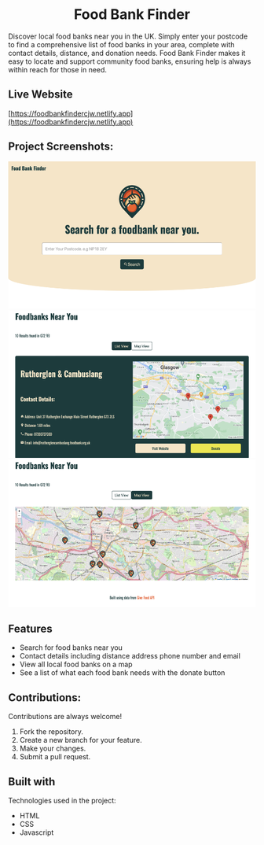 <h1 align="center" id="title">Food Bank Finder</h1>

<p id="description">Discover local food banks near you in the UK. Simply enter your postcode to find a comprehensive list of food banks in your area, complete with contact details, distance, and donation needs. Food Bank Finder makes it easy to locate and support community food banks, ensuring help is always within reach for those in need.</p>

<h2>Live Website</h2>

[https://foodbankfindercjw.netlify.app](https://foodbankfindercjw.netlify.app)

<h2>Project Screenshots:</h2>

<img src="https://raw.githubusercontent.com/CraigJWilliams/foodBankFinder/main/imgs/foodbankfinderpreview1.png" alt="project-screenshot" height="300px">

<img src="https://raw.githubusercontent.com/CraigJWilliams/foodBankFinder/main/imgs/foodbankfinderpreview2.png" alt="project-screenshot" height="300px">

<img src="https://raw.githubusercontent.com/CraigJWilliams/foodBankFinder/main/imgs/foodbankfinderpreview3.png" alt="project-screenshot" height="300px">

  
  
<h2>Features</h2>

*   Search for food banks near you
*   Contact details including distance address phone number and email
*   View all local food banks on a map
*   See a list of what each food bank needs with the donate button

<h2>Contributions:</h2>

Contributions are always welcome!
1. Fork the repository.
2. Create a new branch for your feature.
3. Make your changes.
4. Submit a pull request.

  
  
<h2>Built with</h2>

Technologies used in the project:

*   HTML
*   CSS
*   Javascript
